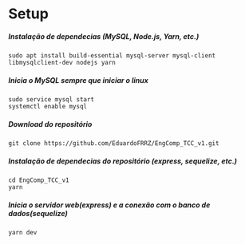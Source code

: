 # Setup

##### Instalação de dependecias (MySQL, Node.js, Yarn, etc.)
```sudo apt install build-essential mysql-server mysql-client libmysqlclient-dev nodejs yarn```

##### Inicia o MySQL sempre que iniciar o linux
```
sudo service mysql start
systemctl enable mysql
```

##### Download do repositório
```git clone https://github.com/EduardoFRRZ/EngComp_TCC_v1.git```

##### Instalação de dependecias do repositório (express, sequelize, etc.)
```
cd EngComp_TCC_v1
yarn
```

##### Inicia o servidor web(express) e a conexão com o banco de dados(sequelize)
```yarn dev```